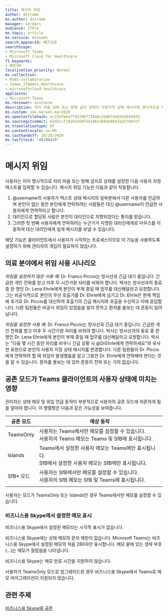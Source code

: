 ```yaml
---
title: 메시지 위임
author: dstrome
ms.author: dstrome
manager: serdars
audience: ITPro
ms.topic: article
ms.service: msteams
search.appverid: MET150
searchScope:
- Microsoft Teams
- Microsoft Cloud for Healthcare
f1.keywords:
- NOCSH
localization_priority: Normal
ms.collection:
- M365-collaboration
- Teams_ITAdmin_Healthcare
- microsoftcloud-healthcare
appliesto:
- Microsoft Teams
ms.reviewer: acolonna
description: 자리 비움 상태 또는 방해 금지 상태의 사용자가 상태 메시지에 명시적으로 다른 사용자를 대리인으로 설정하는 방법을 알아봅니다.
ms.custom: seo-marvel-mar2020
ms.openlocfilehash: ac23afbea7f452967718a8c2d86fd4d36584492d
ms.sourcegitcommit: 62d5ccf10202a50755166e3b8de0bd31d1f94fef
ms.translationtype: HT
ms.contentlocale: ko-KR
ms.lasthandoff: 10/28/2020
ms.locfileid: "48790470"
---
```

# <a name="message-delegation"></a>메시지 위임

사용자는 이미 명시적으로 자리 비움 또는 방해 금지로 상태를 설정한 다음 사용자 지정 텍스트를 입력할 수 있습니다. 메시지 위임 기능은 다음과 같이 작동합니다.

1. @username의 사용자가 텍스트 상태 메시지의 일부분에서 다른 사용자를 언급하며 본인이 없는 동안 본인에게 연락하려는 사람들은 대신 @username이 언급한 사용자에게 연락하라고 합니다.
2. 대리인으로 할당된 사람은 본인이 대리인으로 지명되었다는 통지를 받습니다.
3. 그러면 첫 번째 사용자에게 연락하려는 누군가가 지명된 대리인에게로 마우스를 이동하여 대신 대리인에게 쉽게 메시지를 보낼 수 있습니다.  

해당 기능은 클라이언트에서 사용자가 시작하는 프로세스이므로 이 기능을 사용하도록 설정하기 위해 관리자의 개입이 필요하지 않습니다. 

## <a name="delegation-use-scenario-in-healthcare"></a>의료 분야에서 위임 사용 시나리오

*위임을 설정하지 않은 사용 예:*  Dr. Franco Piccio는 방사선과 긴급 대기 중입니다. 긴급한 개인 전화를 받고 이후 두 시간가량 자리를 비워야 합니다. 박사는 방사선과의 동료 중 한 명인 Dr. Lena Ehrle에게 본인이 부재 중일 때 업무를 대신해달라고 요청합니다. 그는 비공식적으로 본인의 무선 호출기를 Dr. Ehrle에게 넘기고 Dr. Ehrle은 현재 책임에 추가로 Dr. Piccio를 대신하여 호출기의 긴급 메시지와 호출을 수신하고 이에 응답합니다. 다른 팀원들은 비공식 위임이 있었음을 알지 못하고 환자를 돌보는 데 혼동이 일어납니다.

*위임을 설정한 사용 예:* Dr. Franco Piccio는 방사선과 긴급 대기 중입니다. 긴급한 개인 전화를 받고 이후 두 시간가량 자리를 비워야 합니다. 박사는 방사선과의 동료 중 한 명인 Dr. Lena Ehrle에게 본인이 부재 중일 때 업무를 대신해달라고 요청합니다. 박사는 "다음 몇 시간 동안 자리를 비우니 긴급 상황 시 @DrEhrle에게 연락하세요"와 유사한 표현으로 본인의 사용자 지정 상태 메시지를 변경합니다.  다른 팀원들이 Dr. Piccio에게 연락하려 할 때 위임이 발생했음을 알고 그동안 Dr. Ehrle에게 연락해야 한다는 것을 알 수 있습니다. 환자를 돌보는 데 있어 혼동이 전혀 또는 거의 없습니다.

## <a name="impact-of-co-existence-modes-on-user-status-in-the-teams-client"></a>공존 모드가 Teams 클라이언트의 사용자 상태에 미치는 영향

관리자는 상태 메모 및 위임 언급 동작이 부분적으로 사용자의 공존 모드에 의존하게 됨을 알아야 합니다. 이 행렬형은 다음과 같은 가능성을 보여줍니다.

|공존 모드 | 예상 동작|
|---|---|
|TeamsOnly |사용자는 Teams에서만 메모를 설정할 수 있습니다. <br> 사용자의 Teams 메모는 Teams 및 SfB에 표시됩니다. |
|Islands | Teams에서 설정한 사용자 메모는 Teams에만 표시됩니다. <br> SfB에서 설정한 사용자 메모는 SfB에만 표시됩니다. |
|SfB* 모드 | 사용자는 SfB에서만 메모를 설정할 수 있습니다. <br> 사용자의 SfB 메모는 SfB 및 Teams에 표시됩니다.  |
|||

사용자는 모드가 TeamsOnly 또는 Islands인 경우 Teams에서만 메모를 설정할 수 있습니다.  

### <a name="displaying-notes-set-in-skype-for-business"></a>비즈니스용 Skype에서 설정한 메모 표시
  
비즈니스용 Skype에서 설정된 메모라는 시각적 표시가 없습니다.

비즈니스용 Skype에는 상태 메모의 문자 제한이 없습니다. Microsoft Teams는 비즈니스용 Skype에서 설정된 메모의 처음 280자만 표시합니다. 메모 끝에 있는 생략 부호(...)는 메모가 잘렸음을 나타냅니다.
  
비즈니스용 Skype는 메모 만료 시간을 지원하지 않습니다.

사용자가 TeamsOnly 모드로 업그레이드된 경우 비즈니스용 Skype에서 Teams로 메모 마이그레이션이 지원되지 않습니다.

## <a name="related-topics"></a>관련 주제

[비즈니스용 Skype와 공존](../../coexistence-chat-calls-presence.md)
